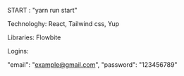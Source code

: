 START : "yarn run start"

Technologhy: React, Tailwind css, Yup 

Libraries: Flowbite

Logins:

 "email": "example@gmail.com",
    "password": "123456789"